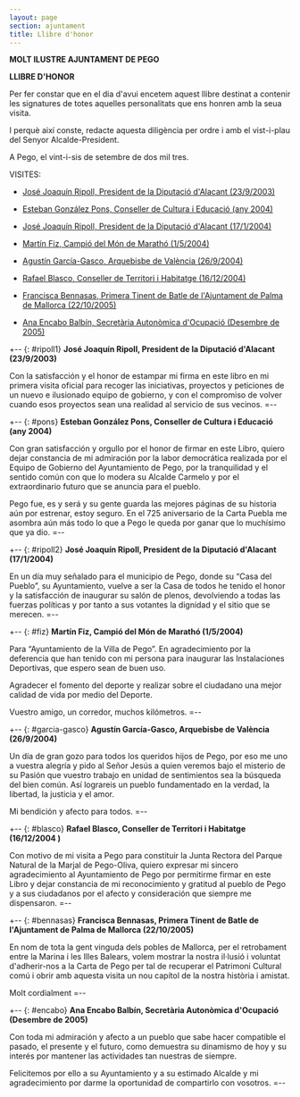 ```yaml
---
layout: page
section: ajuntament
title: Llibre d'honor
---
```


**MOLT ILUSTRE AJUNTAMENT DE PEGO**

**LLIBRE D'HONOR**

Per fer constar que en el dia d'avui encetem aquest llibre destinat a contenir les signatures de totes aquelles personalitats que ens honren amb la seua visita.

I perquè així conste, redacte aquesta diligència per ordre i amb el vist-i-plau del Senyor Alcalde-President.

A Pego, el vint-i-sis de setembre de dos mil tres.

VISITES:

* [José Joaquín Ripoll, President de la Diputació d'Alacant (23/9/2003)](#ripoll1)

* [Esteban González Pons, Conseller de Cultura i Educació (any 2004)](#pons)

* [José Joaquín Ripoll, President de la Diputació d'Alacant (17/1/2004)](#ripoll2)

* [Martín Fiz, Campió del Món de Marathó (1/5/2004)](#fiz)

* [Agustín García-Gasco, Arquebisbe de València (26/9/2004)](#garcia-gasco)

* [Rafael Blasco, Conseller de Territori i Habitatge (16/12/2004)](#blasco)

* [Francisca Bennasas, Primera Tinent de Batle de l'Ajuntament de Palma de Mallorca (22/10/2005)](#bennasas)

* [Ana Encabo Balbín, Secretària Autonòmica d'Ocupació (Desembre de 2005)](#encabo)

+-- {: #ripoll1}
**José Joaquín Ripoll, President de la Diputació d'Alacant (23/9/2003)**

Con la satisfacción y el honor de estampar mi firma en este libro en mi primera visita oficial para recoger las iniciativas, proyectos y peticiones de un nuevo e ilusionado equipo de gobierno, y con el compromiso de volver cuando esos proyectos sean una realidad al servicio de sus vecinos.
=--

+-- {: #pons}
**Esteban González Pons, Conseller de Cultura i Educació (any 2004)**

Con gran satisfacción y orgullo por el honor de firmar en este Libro, quiero dejar constancia de mi admiración por la labor democrática realizada por el Equipo de Gobierno del Ayuntamiento de Pego, por la tranquilidad y el sentido común con que lo modera su Alcalde Carmelo y por el extraordinario futuro que se anuncia para el pueblo.

Pego fue, es y será y su gente guarda las mejores páginas de su historia aún por estrenar, estoy seguro. En el 725 aniversario de la Carta Puebla me asombra aún más todo lo que a Pego le queda por ganar que lo muchísimo que ya dio.
=--

+-- {: #ripoll2}
**José Joaquín Ripoll, President de la Diputació d'Alacant (17/1/2004)**

En un día muy señalado para el municipio de Pego, donde su “Casa del Pueblo”, su Ayuntamiento, vuelve a ser la Casa de todos he tenido el honor y la satisfacción de inaugurar su salón de plenos, devolviendo a todas las fuerzas políticas y por tanto a sus votantes la dignidad y el sitio que se merecen.
=--

+-- {: #fiz}
**Martín Fiz, Campió del Món de Marathó (1/5/2004)**

Para “Ayuntamiento de la Villa de Pego”. En agradecimiento por la deferencia que han tenido con mi persona para inaugurar las Instalaciones Deportivas, que espero sean de buen uso.

Agradecer el fomento del deporte y realizar sobre el ciudadano una mejor calidad de vida por medio del Deporte.

Vuestro amigo, un corredor, muchos kilómetros.
=--

+-- {: #garcia-gasco}
**Agustín García-Gasco, Arquebisbe de València (26/9/2004)**

Un día de gran gozo para todos los queridos hijos de Pego, por eso me uno a vuestra alegría y pido al Señor Jesús a quien veremos bajo el misterio de su Pasión que vuestro trabajo en unidad de sentimientos sea la búsqueda del bien común. Así lograreis un pueblo fundamentado en la verdad, la libertad, la justicia y el amor.

Mi bendición y afecto para todos.
=--

+-- {: #blasco}
**Rafael Blasco, Conseller de Territori i Habitatge (16/12/2004 )**

Con motivo de mi visita a Pego para constituir la Junta Rectora del Parque Natural de la Marjal de Pego-Oliva, quiero expresar mi sincero agradecimiento al Ayuntamiento de Pego por permitirme firmar en este Libro y dejar constancia de mi reconocimiento y gratitud al pueblo de Pego y a sus ciudadanos por el afecto y consideración que siempre me dispensaron.
=--

+-- {: #bennasas}
**Francisca Bennasas, Primera Tinent de Batle de l'Ajuntament de Palma de Mallorca (22/10/2005)**

En nom de tota la gent vinguda dels pobles de Mallorca, per el retrobament entre la Marina i les Illes Balears, volem mostrar la nostra il·lusió i voluntat d'adherir-nos a la Carta de Pego per tal de recuperar el Patrimoni Cultural comú i obrir amb aquesta visita un nou capítol de la nostra història i amistat.

Molt cordialment
=--

+-- {: #encabo}
**Ana Encabo Balbín, Secretària Autonòmica d'Ocupació (Desembre de 2005)**

Con toda mi admiración y afecto a un pueblo que sabe hacer compatible el pasado, el presente y el futuro, como demuestra su dinamismo de hoy y su interés por mantener las actividades tan nuestras de siempre.

Felicitemos por ello a su Ayuntamiento y a su estimado Alcalde y mi agradecimiento por darme la oportunidad de compartirlo con vosotros.
=--
